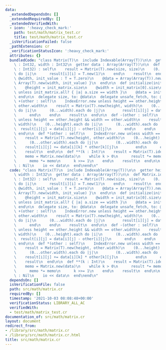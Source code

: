 ```yaml
---
data:
  _extendedDependsOn: []
  _extendedRequiredBy: []
  _extendedVerifiedWith:
  - icon: ':heavy_check_mark:'
    path: test/math/matrix_test.cr
    title: test/math/matrix_test.cr
  _isVerificationFailed: false
  _pathExtension: cr
  _verificationStatusIcon: ':heavy_check_mark:'
  attributes: {}
  bundledCode: "class Matrix(T)\n  include Indexable(Array(T))\n\n  getter height\
    \ : Int32, width : Int32\n  getter data : Array(Array(T))\n\n  def Matrix.identity(size\
    \ : Int32) : self\n    result = Matrix(T).new(size, size)\n    (0...size).each\
    \ do |i|\n      result[i][i] = T.new(1)\n    end\n    result\n  end\n\n  def initialize(@height,\
    \ @width, init_value : T = T.zero)\n    @data = Array(Array(T)).new(height) {\
    \ Array(T).new(width, init_value) }\n  end\n\n  def initialize(init_matrix : Array(Array(T)))\n\
    \    @height = init_matrix.size\n    @width = init_matrix[0].size\n    raise ArgumentError.new\
    \ unless init_matrix.all? { |a| a.size == width }\n    @data = init_matrix\n \
    \ end\n\n  delegate size, to: @data\n  delegate unsafe_fetch, to: @data\n\n  def\
    \ +(other : self)\n    IndexError.new unless height == other.height && width ==\
    \ other.width\n    result = Matrix(T).new(height, width)\n    (0...height).each\
    \ do |i|\n      (0...width).each do |j|\n        result[i][j] = data[i][j] + other[i][j]\n\
    \      end\n    end\n    result\n  end\n\n  def -(other : self)\n    IndexError.new\
    \ unless height == other.height && width == other.width\n    result = Matrix(T).new(height,\
    \ width)\n    (0...height).each do |i|\n      (0...width).each do |j|\n      \
    \  result[i][j] = data[i][j] - other[i][j]\n      end\n    end\n    result\n \
    \ end\n\n  def *(other : self)\n    IndexError.new unless width == other.height\n\
    \    result = Matrix(T).new(height, other.width)\n    (0...height).each do |i|\n\
    \      (0...other.width).each do |j|\n        (0...width).each do |k|\n      \
    \    result[i][j] += data[i][k] * other[k][j]\n        end\n      end\n    end\n\
    \    result\n  end\n\n  def **(k : Int)\n    result = Matrix(T).identity(height)\n\
    \    memo = Matrix.new(data)\n    while k > 0\n      result *= memo if k.odd?\n\
    \      memo *= memo\n      k >>= 1\n    end\n    result\n  end\n\n  def to_s(io)\
    \ : Nil\n    io << data\n  end\nend\n"
  code: "class Matrix(T)\n  include Indexable(Array(T))\n\n  getter height : Int32,\
    \ width : Int32\n  getter data : Array(Array(T))\n\n  def Matrix.identity(size\
    \ : Int32) : self\n    result = Matrix(T).new(size, size)\n    (0...size).each\
    \ do |i|\n      result[i][i] = T.new(1)\n    end\n    result\n  end\n\n  def initialize(@height,\
    \ @width, init_value : T = T.zero)\n    @data = Array(Array(T)).new(height) {\
    \ Array(T).new(width, init_value) }\n  end\n\n  def initialize(init_matrix : Array(Array(T)))\n\
    \    @height = init_matrix.size\n    @width = init_matrix[0].size\n    raise ArgumentError.new\
    \ unless init_matrix.all? { |a| a.size == width }\n    @data = init_matrix\n \
    \ end\n\n  delegate size, to: @data\n  delegate unsafe_fetch, to: @data\n\n  def\
    \ +(other : self)\n    IndexError.new unless height == other.height && width ==\
    \ other.width\n    result = Matrix(T).new(height, width)\n    (0...height).each\
    \ do |i|\n      (0...width).each do |j|\n        result[i][j] = data[i][j] + other[i][j]\n\
    \      end\n    end\n    result\n  end\n\n  def -(other : self)\n    IndexError.new\
    \ unless height == other.height && width == other.width\n    result = Matrix(T).new(height,\
    \ width)\n    (0...height).each do |i|\n      (0...width).each do |j|\n      \
    \  result[i][j] = data[i][j] - other[i][j]\n      end\n    end\n    result\n \
    \ end\n\n  def *(other : self)\n    IndexError.new unless width == other.height\n\
    \    result = Matrix(T).new(height, other.width)\n    (0...height).each do |i|\n\
    \      (0...other.width).each do |j|\n        (0...width).each do |k|\n      \
    \    result[i][j] += data[i][k] * other[k][j]\n        end\n      end\n    end\n\
    \    result\n  end\n\n  def **(k : Int)\n    result = Matrix(T).identity(height)\n\
    \    memo = Matrix.new(data)\n    while k > 0\n      result *= memo if k.odd?\n\
    \      memo *= memo\n      k >>= 1\n    end\n    result\n  end\n\n  def to_s(io)\
    \ : Nil\n    io << data\n  end\nend\n"
  dependsOn: []
  isVerificationFile: false
  path: src/math/matrix.cr
  requiredBy: []
  timestamp: '2021-10-03 08:08:48+00:00'
  verificationStatus: LIBRARY_ALL_AC
  verifiedWith:
  - test/math/matrix_test.cr
documentation_of: src/math/matrix.cr
layout: document
redirect_from:
- /library/src/math/matrix.cr
- /library/src/math/matrix.cr.html
title: src/math/matrix.cr
---
```

